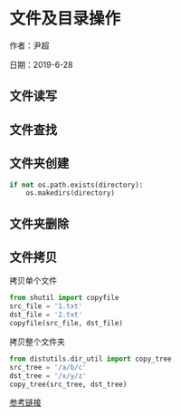 # 文件及目录操作

作者：尹超

日期：2019-6-28

## 文件读写

## 文件查找

## 文件夹创建

```python
if not os.path.exists(directory):
    os.makedirs(directory)
```

## 文件夹删除



## 文件拷贝

拷贝单个文件

```python
from shutil import copyfile
src_file = '1.txt'
dst_file = '2.txt'
copyfile(src_file, dst_file)
```

拷贝整个文件夹

```python
from distutils.dir_util import copy_tree
src_tree = '/a/b/c'
dst_tree = '/x/y/z'
copy_tree(src_tree, dst_tree)
```

[参考链接](https://stackoverflow.com/questions/1868714/how-do-i-copy-an-entire-directory-of-files-into-an-existing-directory-using-pyth)